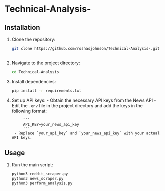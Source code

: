 # Technical-Analysis-



## Installation

1. Clone the repository:
    ```bash
    git clone https://github.com/roshasjohnson/Technical-Analysis-.git
     
    ```
2. Navigate to the project directory:
    ```bash
    cd Technical-Analysis
    ```
3. Install dependencies:
    ```bash
    pip install -r requirements.txt
    ```
4. Set up API keys:
        - Obtain the necessary API keys from the News API
        - Edit the `.env` file in the project directory and add the keys in the following format:

            ```
            API_KEY=your_news_api_key
            ```
        - Replace `your_api_key` and `your_news_api_key` with your actual API keys.



## Usage



1. Run the main script:

    ```bash
    python3 reddit_scraper.py
    python3 news_scraper.py
    python3 perform_analysis.py

    ```




